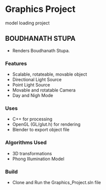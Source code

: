 # Graphics Project
model loading project
## BOUDHANATH STUPA
- Renders Boudhanath Stupa.

### Features
  - Scalable, rotateable, movable object
  - Directional Light Source
  - Point Light Source
  - Movable and rotatable Camera
  - Day and Nigh Mode

### Uses
  - C++ for processing
  - OpenGL (GL/glut.h) for rendering
  - Blender to export object file

### Algorithms Used
  - 3D transformations
  - Phong Illumination Model
  
### Build 
  - Clone and Run the Graphics_Project.sln file
